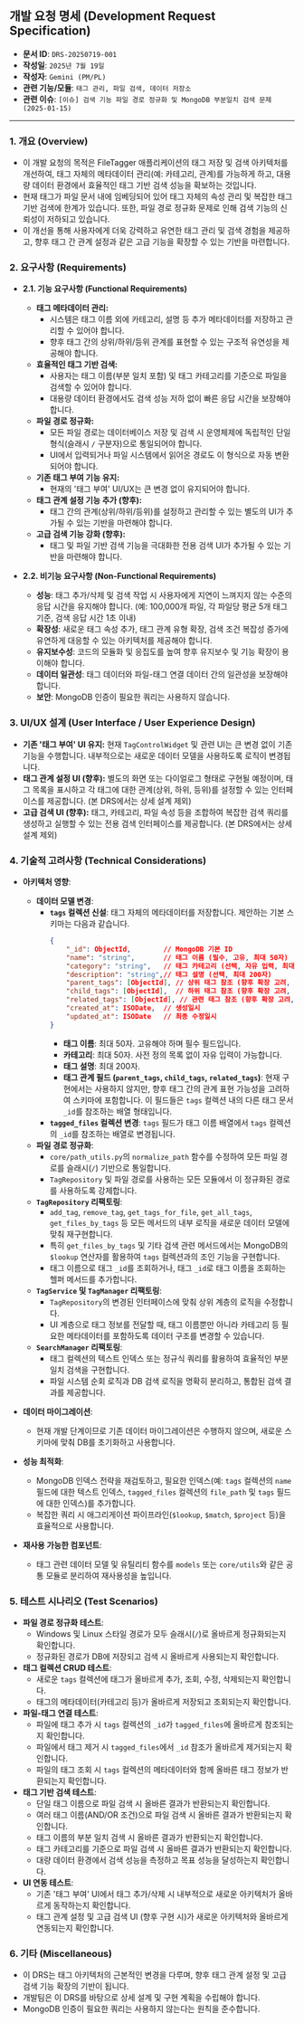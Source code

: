 ## 개발 요청 명세 (Development Request Specification)

*   **문서 ID**: `DRS-20250719-001`
*   **작성일**: `2025년 7월 19일`
*   **작성자**: `Gemini (PM/PL)`
*   **관련 기능/모듈**: `태그 관리, 파일 검색, 데이터 저장소`
*   **관련 이슈**: `[이슈] 검색 기능 파일 경로 정규화 및 MongoDB 부분일치 검색 문제 (2025-01-15)`

---

### 1. 개요 (Overview)

*   이 개발 요청의 목적은 FileTagger 애플리케이션의 태그 저장 및 검색 아키텍처를 개선하여, 태그 자체의 메타데이터 관리(예: 카테고리, 관계)를 가능하게 하고, 대용량 데이터 환경에서 효율적인 태그 기반 검색 성능을 확보하는 것입니다.
*   현재 태그가 파일 문서 내에 임베딩되어 있어 태그 자체의 속성 관리 및 복잡한 태그 기반 검색에 한계가 있습니다. 또한, 파일 경로 정규화 문제로 인해 검색 기능의 신뢰성이 저하되고 있습니다.
*   이 개선을 통해 사용자에게 더욱 강력하고 유연한 태그 관리 및 검색 경험을 제공하고, 향후 태그 간 관계 설정과 같은 고급 기능을 확장할 수 있는 기반을 마련합니다.

### 2. 요구사항 (Requirements)

*   **2.1. 기능 요구사항 (Functional Requirements)**
    *   **태그 메타데이터 관리:**
        *   시스템은 태그 이름 외에 카테고리, 설명 등 추가 메타데이터를 저장하고 관리할 수 있어야 합니다.
        *   향후 태그 간의 상위/하위/등위 관계를 표현할 수 있는 구조적 유연성을 제공해야 합니다.
    *   **효율적인 태그 기반 검색:**
        *   사용자는 태그 이름(부분 일치 포함) 및 태그 카테고리를 기준으로 파일을 검색할 수 있어야 합니다.
        *   대용량 데이터 환경에서도 검색 성능 저하 없이 빠른 응답 시간을 보장해야 합니다.
    *   **파일 경로 정규화:**
        *   모든 파일 경로는 데이터베이스 저장 및 검색 시 운영체제에 독립적인 단일 형식(슬래시 `/` 구분자)으로 통일되어야 합니다.
        *   UI에서 입력되거나 파일 시스템에서 읽어온 경로도 이 형식으로 자동 변환되어야 합니다.
    *   **기존 태그 부여 기능 유지:**
        *   현재의 '태그 부여' UI/UX는 큰 변경 없이 유지되어야 합니다.
    *   **태그 관계 설정 기능 추가 (향후):**
        *   태그 간의 관계(상위/하위/등위)를 설정하고 관리할 수 있는 별도의 UI가 추가될 수 있는 기반을 마련해야 합니다.
    *   **고급 검색 기능 강화 (향후):**
        *   태그 및 파일 기반 검색 기능을 극대화한 전용 검색 UI가 추가될 수 있는 기반을 마련해야 합니다.

*   **2.2. 비기능 요구사항 (Non-Functional Requirements)**
    *   **성능**: 태그 추가/삭제 및 검색 작업 시 사용자에게 지연이 느껴지지 않는 수준의 응답 시간을 유지해야 합니다. (예: 100,000개 파일, 각 파일당 평균 5개 태그 기준, 검색 응답 시간 1초 이내)
    *   **확장성**: 새로운 태그 속성 추가, 태그 관계 유형 확장, 검색 조건 복잡성 증가에 유연하게 대응할 수 있는 아키텍처를 제공해야 합니다.
    *   **유지보수성**: 코드의 모듈화 및 응집도를 높여 향후 유지보수 및 기능 확장이 용이해야 합니다.
    *   **데이터 일관성**: 태그 데이터와 파일-태그 연결 데이터 간의 일관성을 보장해야 합니다.
    *   **보안**: MongoDB 인증이 필요한 쿼리는 사용하지 않습니다.

### 3. UI/UX 설계 (User Interface / User Experience Design)

*   **기존 '태그 부여' UI 유지:** 현재 `TagControlWidget` 및 관련 UI는 큰 변경 없이 기존 기능을 수행합니다. 내부적으로는 새로운 데이터 모델을 사용하도록 로직이 변경됩니다.
*   **태그 관계 설정 UI (향후):** 별도의 화면 또는 다이얼로그 형태로 구현될 예정이며, 태그 목록을 표시하고 각 태그에 대한 관계(상위, 하위, 등위)를 설정할 수 있는 인터페이스를 제공합니다. (본 DRS에서는 상세 설계 제외)
*   **고급 검색 UI (향후):** 태그, 카테고리, 파일 속성 등을 조합하여 복잡한 검색 쿼리를 생성하고 실행할 수 있는 전용 검색 인터페이스를 제공합니다. (본 DRS에서는 상세 설계 제외)

### 4. 기술적 고려사항 (Technical Considerations)

*   **아키텍처 영향**:
    *   **데이터 모델 변경**:
        *   **`tags` 컬렉션 신설**: 태그 자체의 메타데이터를 저장합니다. 제안하는 기본 스키마는 다음과 같습니다.
            ```json
            {
                "_id": ObjectId,        // MongoDB 기본 ID
                "name": "string",       // 태그 이름 (필수, 고유, 최대 50자)
                "category": "string",   // 태그 카테고리 (선택, 자유 입력, 최대 50자)
                "description": "string",// 태그 설명 (선택, 최대 200자)
                "parent_tags": [ObjectId], // 상위 태그 참조 (향후 확장 고려, 현재는 스키마에 포함하되 사용하지 않음)
                "child_tags": [ObjectId],  // 하위 태그 참조 (향후 확장 고려, 현재는 스키마에 포함하되 사용하지 않음)
                "related_tags": [ObjectId], // 관련 태그 참조 (향후 확장 고려, 현재는 스키마에 포함하되 사용하지 않음)
                "created_at": ISODate,  // 생성일시
                "updated_at": ISODate   // 최종 수정일시
            }
            ```
            *   **태그 이름**: 최대 50자. 고유해야 하며 필수 필드입니다.
            *   **카테고리**: 최대 50자. 사전 정의 목록 없이 자유 입력이 가능합니다.
            *   **태그 설명**: 최대 200자.
            *   **태그 관계 필드 (`parent_tags`, `child_tags`, `related_tags`)**: 현재 구현에서는 사용하지 않지만, 향후 태그 간의 관계 표현 가능성을 고려하여 스키마에 포함합니다. 이 필드들은 `tags` 컬렉션 내의 다른 태그 문서 `_id`를 참조하는 배열 형태입니다.
        *   **`tagged_files` 컬렉션 변경**: `tags` 필드가 태그 이름 배열에서 `tags` 컬렉션의 `_id`를 참조하는 배열로 변경됩니다.
    *   **파일 경로 정규화**:
        *   `core/path_utils.py`의 `normalize_path` 함수를 수정하여 모든 파일 경로를 슬래시(`/`) 기반으로 통일합니다.
        *   `TagRepository` 및 파일 경로를 사용하는 모든 모듈에서 이 정규화된 경로를 사용하도록 강제합니다.
    *   **`TagRepository` 리팩토링**:
        *   `add_tag`, `remove_tag`, `get_tags_for_file`, `get_all_tags`, `get_files_by_tags` 등 모든 메서드의 내부 로직을 새로운 데이터 모델에 맞춰 재구현합니다.
        *   특히 `get_files_by_tags` 및 기타 검색 관련 메서드에서는 MongoDB의 `$lookup` 연산자를 활용하여 `tags` 컬렉션과의 조인 기능을 구현합니다.
        *   태그 이름으로 태그 `_id`를 조회하거나, 태그 `_id`로 태그 이름을 조회하는 헬퍼 메서드를 추가합니다.
    *   **`TagService` 및 `TagManager` 리팩토링**:
        *   `TagRepository`의 변경된 인터페이스에 맞춰 상위 계층의 로직을 수정합니다.
        *   UI 계층으로 태그 정보를 전달할 때, 태그 이름뿐만 아니라 카테고리 등 필요한 메타데이터를 포함하도록 데이터 구조를 변경할 수 있습니다.
    *   **`SearchManager` 리팩토링**:
        *   태그 컬렉션의 텍스트 인덱스 또는 정규식 쿼리를 활용하여 효율적인 부분일치 검색을 구현합니다.
        *   파일 시스템 순회 로직과 DB 검색 로직을 명확히 분리하고, 통합된 검색 결과를 제공합니다.

*   **데이터 마이그레이션**:
    *   현재 개발 단계이므로 기존 데이터 마이그레이션은 수행하지 않으며, 새로운 스키마에 맞춰 DB를 초기화하고 사용합니다.

*   **성능 최적화**:
    *   MongoDB 인덱스 전략을 재검토하고, 필요한 인덱스(예: `tags` 컬렉션의 `name` 필드에 대한 텍스트 인덱스, `tagged_files` 컬렉션의 `file_path` 및 `tags` 필드에 대한 인덱스)를 추가합니다.
    *   복잡한 쿼리 시 애그리게이션 파이프라인(`$lookup`, `$match`, `$project` 등)을 효율적으로 사용합니다.

*   **재사용 가능한 컴포넌트**:
    *   태그 관련 데이터 모델 및 유틸리티 함수를 `models` 또는 `core/utils`와 같은 공통 모듈로 분리하여 재사용성을 높입니다.

### 5. 테스트 시나리오 (Test Scenarios)

*   **파일 경로 정규화 테스트**:
    *   Windows 및 Linux 스타일 경로가 모두 슬래시(`/`)로 올바르게 정규화되는지 확인합니다.
    *   정규화된 경로가 DB에 저장되고 검색 시 올바르게 사용되는지 확인합니다.
*   **태그 컬렉션 CRUD 테스트**:
    *   새로운 `tags` 컬렉션에 태그가 올바르게 추가, 조회, 수정, 삭제되는지 확인합니다.
    *   태그의 메타데이터(카테고리 등)가 올바르게 저장되고 조회되는지 확인합니다.
*   **파일-태그 연결 테스트**:
    *   파일에 태그 추가 시 `tags` 컬렉션의 `_id`가 `tagged_files`에 올바르게 참조되는지 확인합니다.
    *   파일에서 태그 제거 시 `tagged_files`에서 `_id` 참조가 올바르게 제거되는지 확인합니다.
    *   파일의 태그 조회 시 `tags` 컬렉션의 메타데이터와 함께 올바른 태그 정보가 반환되는지 확인합니다.
*   **태그 기반 검색 테스트**:
    *   단일 태그 이름으로 파일 검색 시 올바른 결과가 반환되는지 확인합니다.
    *   여러 태그 이름(AND/OR 조건)으로 파일 검색 시 올바른 결과가 반환되는지 확인합니다.
    *   태그 이름의 부분 일치 검색 시 올바른 결과가 반환되는지 확인합니다.
    *   태그 카테고리를 기준으로 파일 검색 시 올바른 결과가 반환되는지 확인합니다.
    *   대량 데이터 환경에서 검색 성능을 측정하고 목표 성능을 달성하는지 확인합니다.
*   **UI 연동 테스트**:
    *   기존 '태그 부여' UI에서 태그 추가/삭제 시 내부적으로 새로운 아키텍처가 올바르게 동작하는지 확인합니다.
    *   태그 관계 설정 및 고급 검색 UI (향후 구현 시)가 새로운 아키텍처와 올바르게 연동되는지 확인합니다.

### 6. 기타 (Miscellaneous)

*   이 DRS는 태그 아키텍처의 근본적인 변경을 다루며, 향후 태그 관계 설정 및 고급 검색 기능 확장의 기반이 됩니다.
*   개발팀은 이 DRS를 바탕으로 상세 설계 및 구현 계획을 수립해야 합니다.
*   MongoDB 인증이 필요한 쿼리는 사용하지 않는다는 원칙을 준수합니다.
